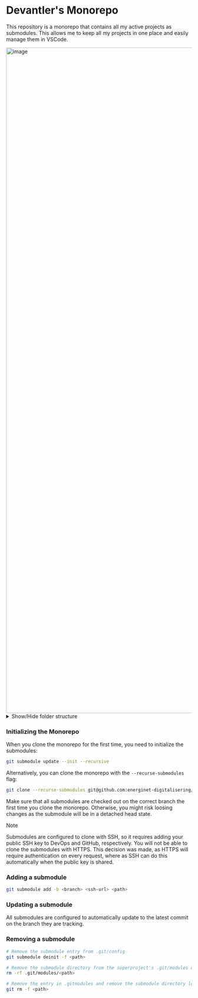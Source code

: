 # Devantler's Monorepo

This repository is a monorepo that contains all my active projects as submodules. This allows me to keep all my projects in one place and easily manage them in VSCode.

<img width="1800" alt="image" src="https://github.com/devantler/monorepo/assets/26203420/615d3085-1c58-4718-9d40-ab511c5b1da9">

<details>
  <summary>Show/Hide folder structure</summary>

<!-- readme-tree start -->
```
.
├── .github
│   └── workflows
├── .vscode
├── github
│   ├── config
│   └── profile
├── libraries
│   ├── dotnet-age-cli
│   ├── dotnet-flux-cli
│   ├── dotnet-k3d-cli
│   ├── dotnet-k9s-cli
│   ├── dotnet-kind-cli
│   ├── dotnet-kubeconform-cli
│   ├── dotnet-kubernetes-generator
│   ├── dotnet-kustomize-cli
│   ├── dotnet-sops-cli
│   └── dotnet-template-engine
├── projects
│   ├── data-product
│   ├── dotnet-commons
│   ├── homelab
│   ├── ksail
│   ├── oci-artifacts
│   └── pandoc-plus
└── templates
    └── dotnet-template

26 directories
```
<!-- readme-tree end -->

</details>

### Initializing the Monorepo

When you clone the monorepo for the first time, you need to initialize the submodules:

```bash
git submodule update --init --recursive
```

Alternatively, you can clone the monorepo with the `--recurse-submodules` flag:

```bash
git clone --recurse-submodules git@github.com:energinet-digitalisering/[department-name].git
```

Make sure that all submodules are checked out on the correct branch the first time you clone the monorepo. Otherwise, you might risk loosing changes as the submodule will be in a detached head state.

> [!NOTE]
> Submodules are configured to clone with SSH, so it requires adding your public SSH key to DevOps and GitHub, respectively. You will not be able to clone the submodules with HTTPS. This decision was made, as HTTPS will require authentication on every request, where as SSH can do this automatically when the public key is shared.

### Adding a submodule

```sh
git submodule add -b <branch> <ssh-url> <path>
```

### Updating a submodule

All submodules are configured to automatically update to the latest commit on the branch they are tracking.

### Removing a submodule

```sh
# Remove the submodule entry from .git/config
git submodule deinit -f <path>

# Remove the submodule directory from the superproject's .git/modules directory
rm -rf .git/modules/<path>

# Remove the entry in .gitmodules and remove the submodule directory located at path/to/submodule
git rm -f <path>
```

